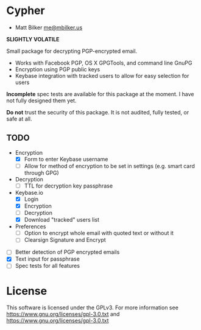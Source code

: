 
# Cypher
- Matt Bilker <me@mbilker.us>

**SLIGHTLY VOLATILE**

Small package for decrypting PGP-encrypted email.

-   Works with Facebook PGP, OS X GPGTools, and command line GnuPG
-   Encryption using PGP public keys
-   Keybase integration with tracked users to allow for easy selection for users

**Incomplete** spec tests are available for this package at the moment. I have not fully
designed them yet.

**Do not** trust the security of this package. It is not audited, fully tested,
or safe at all.

## TODO

- Encryption
  - [x] Form to enter Keybase username
  - [ ] Allow for method of encryption to be set in settings (e.g. smart card through GPG)
- Decryption
  - [ ] TTL for decryption key passphrase
- Keybase.io
  - [x] Login
  - [x] Encryption
  - [ ] Decryption
  - [x] Download "tracked" users list
- Preferences
  - [ ] Option to encrypt whole email with quoted text or without it
  - [ ] Clearsign Signature and Encrypt
- [ ] Better detection of PGP encrypted emails
- [x] Text input for passphrase
- [ ] Spec tests for all features

# License

This software is licensed under the GPLv3. For more information see https://www.gnu.org/licenses/gpl-3.0.txt and https://www.gnu.org/licenses/gpl-3.0.txt
